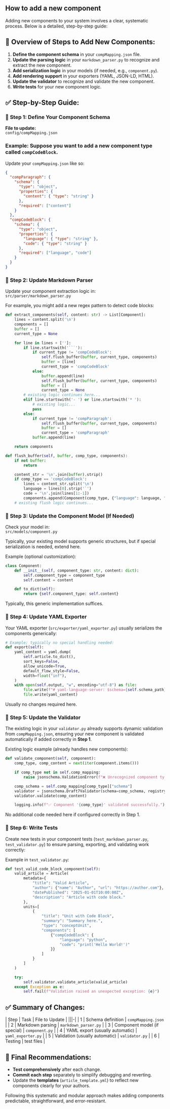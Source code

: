 ## How to add a new component

Adding new components to your system involves a clear, systematic process. Below is a detailed, step-by-step guide:

## 📌 Overview of Steps to Add New Components:

1. **Define the component schema** in your `compMapping.json` file.
2. **Update the parsing logic** in your `markdown_parser.py` to recognize and extract the new component.
3. **Add serialization logic** in your models (if needed, e.g., `component.py`).
4. **Add rendering support** in your exporters (YAML, JSON-LD, HTML).
5. **Update the validator** to recognize and validate the new component.
6. **Write tests** for your new component logic.

## ✅ Step-by-Step Guide:

### 🚧 **Step 1: Define Your Component Schema**

**File to update:**  
`config/compMapping.json`

### **Example:** Suppose you want to add a new component type called **`compCodeBlock`**.

Update your `compMapping.json` like so:

```json
{
  "compParagraph": {
    "schema": {
      "type": "object",
      "properties": {
        "content": { "type": "string" }
      },
      "required": ["content"]
    }
  },
  "compCodeBlock": {
    "schema": {
      "type": "object",
      "properties": {
        "language": { "type": "string" },
        "code": { "type": "string" }
      },
      "required": ["language", "code"]
    }
  }
}
```



### 🚧 **Step 2: Update Markdown Parser**

Update your component extraction logic in:  
`src/parser/markdown_parser.py`

For example, you might add a new regex pattern to detect code blocks:

```python
def extract_components(self, content: str) -> List[Component]:
    lines = content.split('\n')
    components = []
    buffer = []
    current_type = None

    for line in lines + ['']:
        if line.startswith('```'):
            if current_type != 'compCodeBlock':
                self.flush_buffer(buffer, current_type, components)
                buffer = [line]
                current_type = 'compCodeBlock'
            else:
                buffer.append(line)
                self.flush_buffer(buffer, current_type, components)
                buffer = []
                current_type = None
        # existing logic continues here...
        elif line.startswith('- ') or line.startswith('* '):
            # existing logic...
            pass
        else:
            if current_type != 'compParagraph':
                self.flush_buffer(buffer, current_type, components)
                buffer = []
                current_type = 'compParagraph'
            buffer.append(line)

    return components

def flush_buffer(self, buffer, comp_type, components):
    if not buffer:
        return

    content_str = '\n'.join(buffer).strip()
    if comp_type == 'compCodeBlock':
        lines = content_str.split('\n')
        language = lines[0].strip('`')
        code = '\n'.join(lines[1:-1])
        components.append(Component(comp_type, {"language": language, "code": code}))
    # existing flush logic continues...
```



### 🚧 **Step 3: Update the Component Model (If Needed)**

Check your model in:  
`src/models/component.py`

Typically, your existing model supports generic structures, but if special serialization is needed, extend here.

Example (optional customization):

```python
class Component:
    def __init__(self, component_type: str, content: dict):
        self.component_type = component_type
        self.content = content

    def to_dict(self):
        return {self.component_type: self.content}
```

Typically, this generic implementation suffices.



### 🚧 **Step 4: Update YAML Exporter**

Your YAML exporter (`src/exporter/yaml_exporter.py`) usually serializes the components generically:

```python
# Example; typically no special handling needed:
def export(self):
    yaml_content = yaml.dump(
        self.article.to_dict(),
        sort_keys=False,
        allow_unicode=True,
        default_flow_style=False,
        width=float("inf"),
    )
    with open(self.output, "w", encoding="utf-8") as file:
        file.write(f"# yaml-language-server: $schema={self.schema_path}\n")
        file.write(yaml_content)
```

Usually no changes required here.



### 🚧 **Step 5: Update the Validator**

The existing logic in your `validator.py` already supports dynamic validation from `compMapping.json`, ensuring your new component is validated automatically if added correctly in **Step 1**.

Existing logic example (already handles new components):

```python
def validate_component(self, component):
    comp_type, comp_content = next(iter(component.items()))

    if comp_type not in self.comp_mapping:
        raise jsonschema.ValidationError(f"❌ Unrecognized component type '{comp_type}'.")

    comp_schema = self.comp_mapping[comp_type]["schema"]
    validator = jsonschema.Draft7Validator(schema=comp_schema, registry=self.registry)
    validator.validate(comp_content)

    logging.info(f"✅ Component '{comp_type}' validated successfully.")
```

No additional code needed here if configured correctly in Step 1.



### 🚧 **Step 6: Write Tests**

Create new tests in your component tests (`test_markdown_parser.py`, `test_validator.py`) to ensure parsing, exporting, and validating work correctly:

Example in `test_validator.py`:

```python
def test_valid_code_block_component(self):
    valid_article = Article(
        metadata={
            "title": "Valid Article",
            "author": {"name": "Author", "url": "https://author.com"},
            "datePublished": "2025-01-01T10:00:00Z",
            "description": "Article with code block."
        },
        units=[
            {
                "title": "Unit with Code Block",
                "summary": "Summary here.",
                "type": "conceptUnit",
                "components": [
                    {"compCodeBlock": {
                        "language": "python",
                        "code": "print('Hello World!')"
                    }}
                ]
            }
        ]
    )

    try:
        self.validator.validate_article(valid_article)
    except Exception as e:
        self.fail(f"Validation raised an unexpected exception: {e}")
```



## ✅ **Summary of Changes:**

| Step | Task | File to Update |
|||-|
| 1 | Schema definition | `compMapping.json` |
| 2 | Markdown parsing | `markdown_parser.py` |
| 3 | Component model (if special) | `component.py` |
| 4 | YAML export (usually automatic) | `yaml_exporter.py` |
| 5 | Validation (usually automatic) | `validator.py` |
| 6 | Testing | test files |



## 🚩 **Final Recommendations:**

- **Test comprehensively** after each change.
- **Commit each step** separately to simplify debugging and reverting.
- Update the **templates** (`article_template.yml`) to reflect new components clearly for your authors.

Following this systematic and modular approach makes adding components predictable, straightforward, and error-resistant.